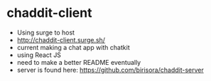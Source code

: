 # chaddit-client
- Using surge to host
- http://chaddit-client.surge.sh/ 
- current making a chat app with chatkit
- using React JS
- need to make a better README eventually
- server is found here: https://github.com/birisora/chaddit-server
